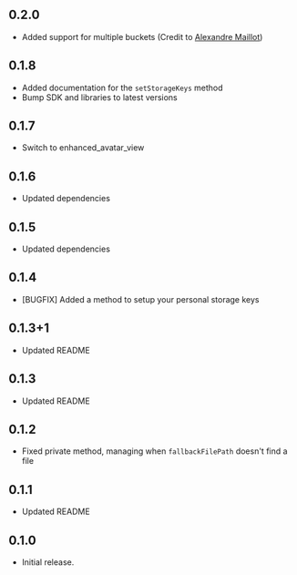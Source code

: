 ## 0.2.0
* Added support for multiple buckets (Credit to [Alexandre Maillot](https://github.com/AlexandreMaillot))

## 0.1.8
* Added documentation for the `setStorageKeys` method
* Bump SDK and libraries to latest versions

## 0.1.7
* Switch to enhanced_avatar_view

## 0.1.6
* Updated dependencies

## 0.1.5
* Updated dependencies

## 0.1.4
* [BUGFIX] Added a method to setup your personal storage keys

## 0.1.3+1
* Updated README

## 0.1.3
 * Updated README

## 0.1.2
 * Fixed private method, managing when `fallbackFilePath` doesn't find a file

## 0.1.1
 * Updated README

## 0.1.0
 *  Initial release.